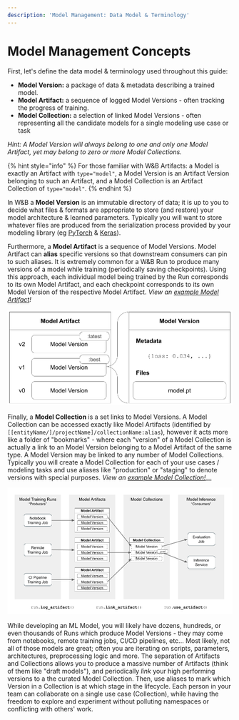 ```yaml
---
description: 'Model Management: Data Model & Terminology'
---
```


# Model Management Concepts

First, let's define the data model & terminology used throughout this guide:

* **Model Version:** a package of data & metadata describing a trained model.
* **Model Artifact:** a sequence of logged Model Versions - often tracking the progress of training.
* **Model Collection:** a selection of linked Model Versions - often representing all the candidate models for a single modeling use case or task

_Hint: A Model Version will always belong to one and only one Model Artifact, yet may belong to zero or more Model Collections._

{% hint style="info" %}
For those familiar with W\&B Artifacts: a Model is exactly an Artifact with `type="model"`, a Model Version is an Artifact Version belonging to such an Artifact, and a Model Collection is an Artifact Collection of `type="model"`.
{% endhint %}

In W\&B a **Model Version** is an immutable directory of data; it is up to you to decide what files & formats are appropriate to store (and restore) your model architecture & learned parameters. Typically you will want to store whatever files are produced from the serialization process provided by your modeling library (eg [PyTorch](https://pytorch.org/tutorials/beginner/saving\_loading\_models.html) & [Keras](https://www.tensorflow.org/guide/keras/save\_and\_serialize)).

Furthermore, a **Model Artifact** is a sequence of Model Versions. Model Artifact can **alias** specific versions so that downstream consumers can pin to such aliases. It is extremely common for a W\&B Run to produce many versions of a model while training (periodically saving checkpoints). Using this approach, each individual model being trained by the Run corresponds to its own Model Artifact, and each checkpoint corresponds to its own Model Version of the respective Model Artifact. _View an_ [_example Model Artifact_](https://wandb.ai/timssweeney/model\_management\_docs\_official\_v0/artifacts/model/mnist-zws7gt0n)_!_

![](../../.gitbook/assets/mr1c.png)

Finally, a **Model Collection** is a set links to Model Versions. A Model Collection can be accessed exactly like Model Artifacts (identified by `[[entityName/]/projectName]/collectionName:alias`), however it acts more like a folder of "bookmarks" - where each "version" of a Model Collection is actually a link to an Model Version belonging to a Model Artifact of the same type. A Model Version may be linked to any number of Model Collections. Typically you will create a Model Collection for each of your use cases / modeling tasks and use aliases like "production" or "staging" to denote versions with special purposes. _View an_ [_example Model Collection!_](https://wandb.ai/timssweeney/model\_management\_docs\_official\_v0/artifacts/model/MNIST%20Grayscale%2028x28)__

![](<../../.gitbook/assets/Diagram Doc (12).png>)

While developing an ML Model, you will likely have dozens, hundreds, or even thousands of Runs which produce Model Versions - they may come from notebooks, remote training jobs, CI/CD pipelines, etc... Most likely, not all of those models are great; often you are iterating on scripts, parameters, architectures, preprocessing logic and more. The separation of Artifacts and Collections allows you to produce a massive number of Artifacts (think of them like "draft models"), and periodically _link_ your high performing versions to a the curated Model Collection. Then, use aliases to mark which Version in a Collection is at which stage in the lifecycle. Each person in your team can collaborate on a single use case (Collection), while having the freedom to explore and experiment without polluting namespaces or conflicting with others' work.
